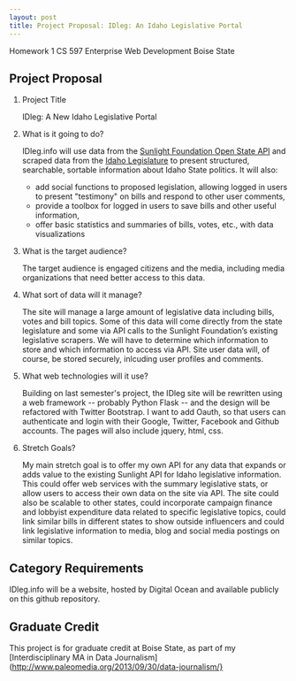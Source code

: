 ```yaml
---
layout: post
title: Project Proposal: IDleg: An Idaho Legislative Portal 
---
```


Homework 1
CS 597 Enterprise Web Development
Boise State

## Project Proposal

1. Project Title

    IDleg: A New Idaho Legislative Portal

2. What is it going to do?

    IDleg.info will use data from the [Sunlight Foundation Open State API](https://sunlightlabs.github.io/openstates-api/) and scraped data from the [Idaho Legislature](http://www.legislature.idaho.gov/) to present structured, searchable, sortable information about Idaho State 
politics. It will also:
    * add social functions to proposed legislation, allowing logged in users to present "testimony" on bills and respond to other user comments,
    * provide a toolbox for logged in users to save bills and other useful information,
    * offer basic statistics and summaries of bills, votes, etc., with data visualizations

3. What is the target audience?

    The target audience is engaged citizens and the media, including media organizations that need better access to this data.

4. What sort of data will it manage?

    The site will manage a large amount of legislative data including bills, votes and bill topics. Some of this data will come directly from the state legislature and some via API calls to the Sunlight Foundation’s existing legislative scrapers. We will have to determine which information to store and which information to access via API. Site user data will, of course, be stored securely, inlcuding user profiles and comments.

5. What web technologies will it use?

    Building on last semester's project, the IDleg site will be rewritten using a web framework -- probably Python Flask -- and the design will be refactored with Twitter Bootstrap. I want to add Oauth, so that users can authenticate and login with their Google, Twitter, Facebook and Github accounts. The pages will also include jquery, html, css. 

6. Stretch Goals?

    My main stretch goal is to offer my own API for any data that expands or adds value to the existing Sunlight API for Idaho legislative information. This could offer web services with the summary legislative stats, or allow users to access their own data on the site via API. The site could also be scalable to other states, could incorporate campaign finance and lobbyist expenditure data related to specific legislative topics, could link similar bills in different states to show outside influencers and could link legislative information to media, blog and social media postings on similar topics.
    
## Category Requirements

IDleg.info will be a website, hosted by Digital Ocean and available publicly on this github repository.

## Graduate Credit
This project is for graduate credit at Boise State, as part of my [Interdisciplinary MA in Data Journalism](http://www.paleomedia.org/2013/09/30/data-journalism/}